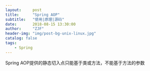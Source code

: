 ```yaml
---
layout:     post
title:      "Spring AOP"
subtitle:   "使用|原理|源码"
date:       2018-08-15 13:30:00
author:     "ZJF"
header-img: "img/post-bg-unix-linux.jpg"
catalog: false
tags:
    - Spring
---
```


Spring AOP提供的静态切入点只能基于类或方法，不能基于方法的参数





















